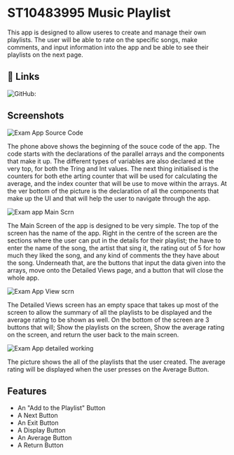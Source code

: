 
# ST10483995 Music Playlist

This app is designed to allow useres to create and manage their own playlists. The user will be able to rate on the specific songs, make comments, and input information into the app and be able to see their playlists on the next page. 


## 🔗 Links

![GitHub: ](https://github.com/ST10483995/ST10483995_ExamApp)


## Screenshots

![Exam App Source Code](https://github.com/user-attachments/assets/b337af5e-957c-471f-a1de-77fb62dab522)

The phone above shows the beginning of the souce code of the app. The code starts with the declarations of the parallel arrays and the components that make it up. The different types of variables are also declared at the very top, for both the Tring and Int values. The next thing initialised is the counters for both ethe arting counter that will be used for calculating the average, and the index counter that will be use to move within the arrays. At the ver bottom of the picture is the declaration of all the components that make up the UI and that will help the user to navigate through the app.

![Exam app Main Scrn](https://github.com/user-attachments/assets/0ea2b1c7-9b60-4e87-869b-8ac49aa58259)

The Main Screen of the app is designed to be very simple. The top of the screen has the name of the app. Right in the centre of the screen are the sections where the user can put in the details for their playlist; the have to enter the name of the song, the artist that sing it, the rating out of 5 for how much they liked the song, and any kind of comments the they have about the song. Underneath that, are the buttons that input the data given into the arrays, move onto the Detailed Views page, and a button that will close the whole app.

![Exam App View scrn](https://github.com/user-attachments/assets/deb5124b-a698-4fce-8092-4b6cf42d785a)

The Detailed Views screen has an empty space that takes up most of the screen to allow the summary of all the playlists to be displayed and the average rating to be shown as well. On the bottom of the screen are 3 buttons that will; Show the playlists on the screen, Show the average rating on the screen, and return the user back to the main screen.


![Exam App detailed working](https://github.com/user-attachments/assets/fefdbd76-a451-43a3-a0cb-f974e4752ad3)

The picture shows the all of the playlists that the user created. The average rating will be displayed when the user presses on the Average Button.



## Features

- An "Add to the Playlist" Button
- A Next Button
- An Exit Button
- A Display Button
- An Average Button
- A Return Button


